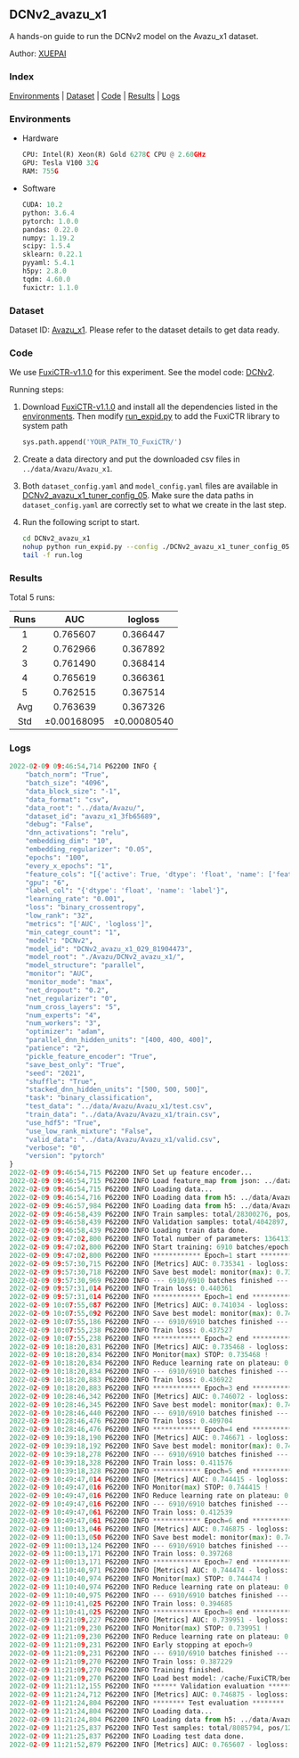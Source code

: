 ## DCNv2_avazu_x1

A hands-on guide to run the DCNv2 model on the Avazu_x1 dataset.

Author: [XUEPAI](https://github.com/xue-pai)

### Index
[Environments](#Environments) | [Dataset](#Dataset) | [Code](#Code) | [Results](#Results) | [Logs](#Logs)

### Environments
+ Hardware

  ```python
  CPU: Intel(R) Xeon(R) Gold 6278C CPU @ 2.60GHz
  GPU: Tesla V100 32G
  RAM: 755G

  ```

+ Software

  ```python
  CUDA: 10.2
  python: 3.6.4
  pytorch: 1.0.0
  pandas: 0.22.0
  numpy: 1.19.2
  scipy: 1.5.4
  sklearn: 0.22.1
  pyyaml: 5.4.1
  h5py: 2.8.0
  tqdm: 4.60.0
  fuxictr: 1.1.0

  ```

### Dataset
Dataset ID: [Avazu_x1](https://github.com/openbenchmark/BARS/blob/master/ctr_prediction/datasets/Avazu/README.md#Avazu_x1). Please refer to the dataset details to get data ready.

### Code

We use [FuxiCTR-v1.1.0](https://github.com/xue-pai/FuxiCTR/tree/v1.1.0) for this experiment. See the model code: [DCNv2](https://github.com/xue-pai/FuxiCTR/blob/v1.1.0/fuxictr/pytorch/models/DCNv2.py).

Running steps:

1. Download [FuxiCTR-v1.1.0](https://github.com/xue-pai/FuxiCTR/archive/refs/tags/v1.1.0.zip) and install all the dependencies listed in the [environments](#environments). Then modify [run_expid.py](./run_expid.py#L5) to add the FuxiCTR library to system path
    
    ```python
    sys.path.append('YOUR_PATH_TO_FuxiCTR/')
    ```

2. Create a data directory and put the downloaded csv files in `../data/Avazu/Avazu_x1`.

3. Both `dataset_config.yaml` and `model_config.yaml` files are available in [DCNv2_avazu_x1_tuner_config_05](./DCNv2_avazu_x1_tuner_config_05). Make sure the data paths in `dataset_config.yaml` are correctly set to what we create in the last step.

4. Run the following script to start.

    ```bash
    cd DCNv2_avazu_x1
    nohup python run_expid.py --config ./DCNv2_avazu_x1_tuner_config_05 --expid DCNv2_avazu_x1_029_81904473 --gpu 0 > run.log &
    tail -f run.log
    ```

### Results

Total 5 runs:

| Runs | AUC | logloss  |
|:--------------------:|:--------------------:|:--------------------:|
| 1 | 0.765607 | 0.366447  |
| 2 | 0.762966 | 0.367892  |
| 3 | 0.761490 | 0.368414  |
| 4 | 0.765619 | 0.366361  |
| 5 | 0.762515 | 0.367514  |
| Avg | 0.763639 | 0.367326 |
| Std | &#177;0.00168095 | &#177;0.00080540 |


### Logs
```python
2022-02-09 09:46:54,714 P62200 INFO {
    "batch_norm": "True",
    "batch_size": "4096",
    "data_block_size": "-1",
    "data_format": "csv",
    "data_root": "../data/Avazu/",
    "dataset_id": "avazu_x1_3fb65689",
    "debug": "False",
    "dnn_activations": "relu",
    "embedding_dim": "10",
    "embedding_regularizer": "0.05",
    "epochs": "100",
    "every_x_epochs": "1",
    "feature_cols": "[{'active': True, 'dtype': 'float', 'name': ['feat_1', 'feat_2', 'feat_3', 'feat_4', 'feat_5', 'feat_6', 'feat_7', 'feat_8', 'feat_9', 'feat_10', 'feat_11', 'feat_12', 'feat_13', 'feat_14', 'feat_15', 'feat_16', 'feat_17', 'feat_18', 'feat_19', 'feat_20', 'feat_21', 'feat_22'], 'type': 'categorical'}]",
    "gpu": "6",
    "label_col": "{'dtype': 'float', 'name': 'label'}",
    "learning_rate": "0.001",
    "loss": "binary_crossentropy",
    "low_rank": "32",
    "metrics": "['AUC', 'logloss']",
    "min_categr_count": "1",
    "model": "DCNv2",
    "model_id": "DCNv2_avazu_x1_029_81904473",
    "model_root": "./Avazu/DCNv2_avazu_x1/",
    "model_structure": "parallel",
    "monitor": "AUC",
    "monitor_mode": "max",
    "net_dropout": "0.2",
    "net_regularizer": "0",
    "num_cross_layers": "5",
    "num_experts": "4",
    "num_workers": "3",
    "optimizer": "adam",
    "parallel_dnn_hidden_units": "[400, 400, 400]",
    "patience": "2",
    "pickle_feature_encoder": "True",
    "save_best_only": "True",
    "seed": "2021",
    "shuffle": "True",
    "stacked_dnn_hidden_units": "[500, 500, 500]",
    "task": "binary_classification",
    "test_data": "../data/Avazu/Avazu_x1/test.csv",
    "train_data": "../data/Avazu/Avazu_x1/train.csv",
    "use_hdf5": "True",
    "use_low_rank_mixture": "False",
    "valid_data": "../data/Avazu/Avazu_x1/valid.csv",
    "verbose": "0",
    "version": "pytorch"
}
2022-02-09 09:46:54,715 P62200 INFO Set up feature encoder...
2022-02-09 09:46:54,715 P62200 INFO Load feature_map from json: ../data/Avazu/avazu_x1_3fb65689/feature_map.json
2022-02-09 09:46:54,715 P62200 INFO Loading data...
2022-02-09 09:46:54,716 P62200 INFO Loading data from h5: ../data/Avazu/avazu_x1_3fb65689/train.h5
2022-02-09 09:46:57,984 P62200 INFO Loading data from h5: ../data/Avazu/avazu_x1_3fb65689/valid.h5
2022-02-09 09:46:58,439 P62200 INFO Train samples: total/28300276, pos/4953382, neg/23346894, ratio/17.50%, blocks/1
2022-02-09 09:46:58,439 P62200 INFO Validation samples: total/4042897, pos/678699, neg/3364198, ratio/16.79%, blocks/1
2022-02-09 09:46:58,439 P62200 INFO Loading train data done.
2022-02-09 09:47:02,800 P62200 INFO Total number of parameters: 13641311.
2022-02-09 09:47:02,800 P62200 INFO Start training: 6910 batches/epoch
2022-02-09 09:47:02,800 P62200 INFO ************ Epoch=1 start ************
2022-02-09 09:57:30,715 P62200 INFO [Metrics] AUC: 0.735341 - logloss: 0.401525
2022-02-09 09:57:30,718 P62200 INFO Save best model: monitor(max): 0.735341
2022-02-09 09:57:30,969 P62200 INFO --- 6910/6910 batches finished ---
2022-02-09 09:57:31,014 P62200 INFO Train loss: 0.440361
2022-02-09 09:57:31,014 P62200 INFO ************ Epoch=1 end ************
2022-02-09 10:07:55,087 P62200 INFO [Metrics] AUC: 0.741034 - logloss: 0.398595
2022-02-09 10:07:55,092 P62200 INFO Save best model: monitor(max): 0.741034
2022-02-09 10:07:55,186 P62200 INFO --- 6910/6910 batches finished ---
2022-02-09 10:07:55,238 P62200 INFO Train loss: 0.437527
2022-02-09 10:07:55,238 P62200 INFO ************ Epoch=2 end ************
2022-02-09 10:18:20,831 P62200 INFO [Metrics] AUC: 0.735468 - logloss: 0.401683
2022-02-09 10:18:20,834 P62200 INFO Monitor(max) STOP: 0.735468 !
2022-02-09 10:18:20,834 P62200 INFO Reduce learning rate on plateau: 0.000100
2022-02-09 10:18:20,834 P62200 INFO --- 6910/6910 batches finished ---
2022-02-09 10:18:20,883 P62200 INFO Train loss: 0.436922
2022-02-09 10:18:20,883 P62200 INFO ************ Epoch=3 end ************
2022-02-09 10:28:46,342 P62200 INFO [Metrics] AUC: 0.746072 - logloss: 0.396386
2022-02-09 10:28:46,345 P62200 INFO Save best model: monitor(max): 0.746072
2022-02-09 10:28:46,440 P62200 INFO --- 6910/6910 batches finished ---
2022-02-09 10:28:46,476 P62200 INFO Train loss: 0.409704
2022-02-09 10:28:46,476 P62200 INFO ************ Epoch=4 end ************
2022-02-09 10:39:18,190 P62200 INFO [Metrics] AUC: 0.746671 - logloss: 0.396357
2022-02-09 10:39:18,192 P62200 INFO Save best model: monitor(max): 0.746671
2022-02-09 10:39:18,278 P62200 INFO --- 6910/6910 batches finished ---
2022-02-09 10:39:18,328 P62200 INFO Train loss: 0.411576
2022-02-09 10:39:18,328 P62200 INFO ************ Epoch=5 end ************
2022-02-09 10:49:47,014 P62200 INFO [Metrics] AUC: 0.744415 - logloss: 0.396939
2022-02-09 10:49:47,016 P62200 INFO Monitor(max) STOP: 0.744415 !
2022-02-09 10:49:47,016 P62200 INFO Reduce learning rate on plateau: 0.000010
2022-02-09 10:49:47,016 P62200 INFO --- 6910/6910 batches finished ---
2022-02-09 10:49:47,061 P62200 INFO Train loss: 0.412539
2022-02-09 10:49:47,061 P62200 INFO ************ Epoch=6 end ************
2022-02-09 11:00:13,046 P62200 INFO [Metrics] AUC: 0.746875 - logloss: 0.395796
2022-02-09 11:00:13,050 P62200 INFO Save best model: monitor(max): 0.746875
2022-02-09 11:00:13,124 P62200 INFO --- 6910/6910 batches finished ---
2022-02-09 11:00:13,171 P62200 INFO Train loss: 0.397268
2022-02-09 11:00:13,171 P62200 INFO ************ Epoch=7 end ************
2022-02-09 11:10:40,971 P62200 INFO [Metrics] AUC: 0.744474 - logloss: 0.397344
2022-02-09 11:10:40,974 P62200 INFO Monitor(max) STOP: 0.744474 !
2022-02-09 11:10:40,974 P62200 INFO Reduce learning rate on plateau: 0.000001
2022-02-09 11:10:40,975 P62200 INFO --- 6910/6910 batches finished ---
2022-02-09 11:10:41,025 P62200 INFO Train loss: 0.394685
2022-02-09 11:10:41,025 P62200 INFO ************ Epoch=8 end ************
2022-02-09 11:21:09,227 P62200 INFO [Metrics] AUC: 0.739951 - logloss: 0.400502
2022-02-09 11:21:09,230 P62200 INFO Monitor(max) STOP: 0.739951 !
2022-02-09 11:21:09,230 P62200 INFO Reduce learning rate on plateau: 0.000001
2022-02-09 11:21:09,231 P62200 INFO Early stopping at epoch=9
2022-02-09 11:21:09,231 P62200 INFO --- 6910/6910 batches finished ---
2022-02-09 11:21:09,270 P62200 INFO Train loss: 0.387229
2022-02-09 11:21:09,270 P62200 INFO Training finished.
2022-02-09 11:21:09,270 P62200 INFO Load best model: /cache/FuxiCTR/benchmarks/Avazu/DCNv2_avazu_x1/avazu_x1_3fb65689/DCNv2_avazu_x1_029_81904473.model
2022-02-09 11:21:12,155 P62200 INFO ****** Validation evaluation ******
2022-02-09 11:21:24,712 P62200 INFO [Metrics] AUC: 0.746875 - logloss: 0.395796
2022-02-09 11:21:24,804 P62200 INFO ******** Test evaluation ********
2022-02-09 11:21:24,804 P62200 INFO Loading data...
2022-02-09 11:21:24,804 P62200 INFO Loading data from h5: ../data/Avazu/avazu_x1_3fb65689/test.h5
2022-02-09 11:21:25,837 P62200 INFO Test samples: total/8085794, pos/1232985, neg/6852809, ratio/15.25%, blocks/1
2022-02-09 11:21:25,837 P62200 INFO Loading test data done.
2022-02-09 11:21:52,879 P62200 INFO [Metrics] AUC: 0.765607 - logloss: 0.366447

```
